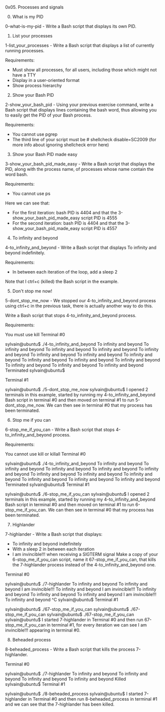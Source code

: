 0x05. Processes and signals

0. What is my PID

0-what-is-my-pid - Write a Bash script that displays its own PID.



1. List your processes

1-list_your_processes - Write a Bash script that displays a list of currently running processes.

Requirements:

- Must show all processes, for all users, including those which might not have a TTY
- Display in a user-oriented format
- Show process hierarchy



2. Show your Bash PID

2-show_your_bash_pid - Using your previous exercise command, write a Bash script that displays lines containing the bash word, thus allowing you to easily get the PID of your Bash process.

Requirements:

- You cannot use pgrep
- The third line of your script must be # shellcheck disable=SC2009 (for more info about ignoring shellcheck error here)



3. Show your Bash PID made easy

3-show_your_bash_pid_made_easy - Write a Bash script that displays the PID, along with the process name, of processes whose name contain the word bash.

Requirements:

- You cannot use ps

Here we can see that:

- For the first iteration: bash PID is 4404 and that the 3-show_your_bash_pid_made_easy script PID is 4555
- For the second iteration: bash PID is 4404 and that the 3-show_your_bash_pid_made_easy script PID is 4557



4. To infinity and beyond

4-to_infinity_and_beyond - Write a Bash script that displays To infinity and beyond indefinitely.

Requirements:

- In between each iteration of the loop, add a sleep 2

Note that I ctrl+c (killed) the Bash script in the example.



5. Don't stop me now!

5-dont_stop_me_now - We stopped our 4-to_infinity_and_beyond process using ctrl+c in the previous task, there is actually another way to do this.

Write a Bash script that stops 4-to_infinity_and_beyond process.

Requirements:

You must use kill
Terminal #0

sylvain@ubuntu$ ./4-to_infinity_and_beyond
To infinity and beyond
To infinity and beyond
To infinity and beyond
To infinity and beyond
To infinity and beyond
To infinity and beyond
To infinity and beyond
To infinity and beyond
To infinity and beyond
To infinity and beyond
To infinity and beyond
To infinity and beyond
To infinity and beyond
To infinity and beyond
Terminated
sylvain@ubuntu$ 

Terminal #1

sylvain@ubuntu$ ./5-dont_stop_me_now 
sylvain@ubuntu$ 
I opened 2 terminals in this example, started by running my 4-to_infinity_and_beyond Bash script in terminal #0 and then moved on terminal #1 to run 5-dont_stop_me_now. We can then see in terminal #0 that my process has been terminated.




6. Stop me if you can

6-stop_me_if_you_can - Write a Bash script that stops 4-to_infinity_and_beyond process.

Requirements:

You cannot use kill or killall
Terminal #0

sylvain@ubuntu$ ./4-to_infinity_and_beyond
To infinity and beyond
To infinity and beyond
To infinity and beyond
To infinity and beyond
To infinity and beyond
To infinity and beyond
To infinity and beyond
To infinity and beyond
To infinity and beyond
To infinity and beyond
To infinity and beyond
Terminated
sylvain@ubuntu$ 
Terminal #1

sylvain@ubuntu$ ./6-stop_me_if_you_can
sylvain@ubuntu$ 
I opened 2 terminals in this example, started by running my 4-to_infinity_and_beyond Bash script in terminal #0 and then moved on terminal #1 to run 6-stop_me_if_you_can. We can then see in terminal #0 that my process has been terminated.



7. Highlander

7-highlander - Write a Bash script that displays:

- To infinity and beyond indefinitely
- With a sleep 2 in between each iteration
- I am invincible!!! when receiving a SIGTERM signal
Make a copy of your 6-stop_me_if_you_can script, name it 67-stop_me_if_you_can, that kills the 7-highlander process instead of the 4-to_infinity_and_beyond one.

Terminal #0

sylvain@ubuntu$ ./7-highlander
To infinity and beyond
To infinity and beyond
I am invincible!!!
To infinity and beyond
I am invincible!!!
To infinity and beyond
To infinity and beyond
To infinity and beyond
I am invincible!!!
To infinity and beyond
^C
sylvain@ubuntu$ 
Terminal #1

sylvain@ubuntu$ ./67-stop_me_if_you_can 
sylvain@ubuntu$ ./67-stop_me_if_you_can
sylvain@ubuntu$ ./67-stop_me_if_you_can
sylvain@ubuntu$ 
I started 7-highlander in Terminal #0 and then run 67-stop_me_if_you_can in terminal #1, for every iteration we can see I am invincible!!! appearing in terminal #0.



8. Beheaded process

8-beheaded_process - Write a Bash script that kills the process 7-highlander.

Terminal #0

sylvain@ubuntu$ ./7-highlander 
To infinity and beyond
To infinity and beyond
To infinity and beyond
To infinity and beyond
Killed
sylvain@ubuntu$ 
Terminal #1

sylvain@ubuntu$ ./8-beheaded_process
sylvain@ubuntu$ 
I started 7-highlander in Terminal #0 and then run 8-beheaded_process in terminal #1 and we can see that the 7-highlander has been killed.
